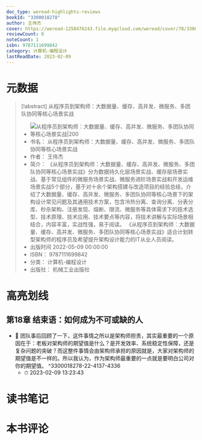 ```yaml
---
doc_type: weread-highlights-reviews
bookId: "3300018278"
author: 王伟杰
cover: https://weread-1258476243.file.myqcloud.com/weread/cover/78/3300018278/t7_3300018278.jpg
reviewCount: 0
noteCount: 1
isbn: 9787111699842
category: 计算机-编程设计
lastReadDate: 2023-02-09
---
```

# 元数据
> [!abstract] 从程序员到架构师：大数据量、缓存、高并发、微服务、多团队协同等核心场景实战
> - ![ 从程序员到架构师：大数据量、缓存、高并发、微服务、多团队协同等核心场景实战|200](https://weread-1258476243.file.myqcloud.com/weread/cover/78/3300018278/t7_3300018278.jpg)
> - 书名： 从程序员到架构师：大数据量、缓存、高并发、微服务、多团队协同等核心场景实战
> - 作者： 王伟杰
> - 简介： 《从程序员到架构师：大数据量、缓存、高并发、微服务、多团队协同等核心场景实战》分为数据持久化层场景实战、缓存层场景实战、基于常见组件的微服务场景实战、微服务进阶场景实战和开发运维场景实战5个部分，基于对十余个架构搭建与改造项目的经验总结，介绍了大数据量、缓存、高并发、微服务、多团队协同等核心场景下的架构设计常见问题及其通用技术方案，包含冷热分离、查询分离、分表分库、秒杀架构、注册发现、熔断、限流、微服务等具体需求下的技术选型、技术原理、技术应用、技术要点等内容，将技术讲解与实际场景相结合，内容丰富，实战性强，易于阅读。 《从程序员到架构师：大数据量、缓存、高并发、微服务、多团队协同等核心场景实战》适合计划转型架构师的程序员及希望提升架构设计能力的IT从业人员阅读。
> - 出版时间 2022-05-09 00:00:00
> - ISBN： 9787111699842
> - 分类： 计算机-编程设计
> - 出版社： 机械工业出版社

# 高亮划线

## 第18章 结束语：如何成为不可或缺的人


- 📌 团队事后回顾了一下，这件事情之所以是架构师担责，其实最重要的一个原因在于：老板对架构师的期望值是什么？是开发效率、系统稳定性保障，还是复杂问题的突破？而这整件事情会由架构师承担的原因就是，大家对架构师的期望值是不一样的。所以我认为，作为架构师最重要的一点就是要明白公司对你的期望值。 ^3300018278-22-4137-4336
    - ⏱ 2023-02-09 13:23:43 
# 读书笔记

# 本书评论
